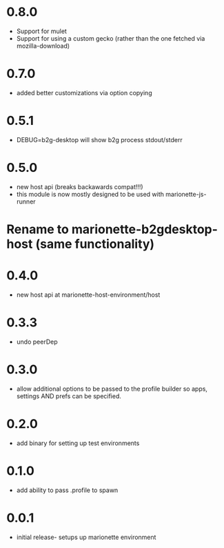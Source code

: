# 0.8.0
  - Support for mulet
  - Support for using a custom gecko (rather than the one fetched via mozilla-download)

# 0.7.0
  - added better customizations via option copying

# 0.5.1
  - DEBUG=b2g-desktop will show b2g process stdout/stderr
# 0.5.0
  - new host api (breaks backawards compat!!!)
  - this module is now mostly designed to be used with marionette-js-runner
# Rename to marionette-b2gdesktop-host (same functionality)
# 0.4.0
  - new host api at marionette-host-environment/host
# 0.3.3
  - undo peerDep
# 0.3.0
  - allow additional options to be passed to the profile builder so
    apps, settings AND prefs can be specified.
# 0.2.0
  - add binary for setting up test environments
# 0.1.0
  - add ability to pass .profile to spawn

# 0.0.1
  - initial release- setups up marionette environment
